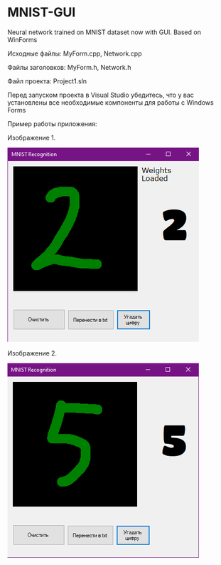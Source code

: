 # MNIST-GUI
Neural network trained on MNIST dataset now with GUI. Based on WinForms

Исходные файлы: MyForm.cpp, Network.cpp

Файлы заголовков: MyForm.h, Network.h

Файл проекта: Project1.sln

Перед запуском проекта в Visual Studio убедитесь, что у вас установлены все необходимые компоненты для работы с Windows Forms

Пример работы приложения:

Изображение 1.

![Screenshot 1.](https://github.com/R0uT3r52/MNIST-GUI/blob/main/Data/Images/image1.png)

Изображение 2.

![Screenshot 2.](https://github.com/R0uT3r52/MNIST-GUI/blob/main/Data/Images/image2.png)
